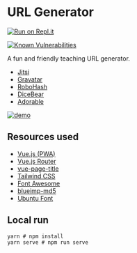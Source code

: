 # URL Generator

[![Run on Repl.it](https://repl.it/badge/github/opencoca/url-generator)](https://repl.it/github/opencoca/url-generator)

[![Known Vulnerabilities](https://snyk.io/test/github/opencoca/url-generator/badge.svg)](https://snyk.io/test/github/opencoca/url-generator)

A fun and friendly teaching URL generator.  

- [Jitsi](https://meet.jit.si/)
- [Gravatar](https://gravatar.com/)
- [RoboHash](https://robohash.org/)
- [DiceBear](https://avatars.dicebear.com/)
- [Adorable](http://avatars.adorable.io/)

[![demo](https://raw.githack.com/opencoca/url-generator/master/demo-cover.png)](https://url-generator--adminteam.repl.co/)

## Resources used

- [Vue.js (PWA)](https://vuejs.org)
- [Vue.js Router](https://router.vuejs.org)
- [vue-page-title](https://github.com/vinicius73/vue-page-title)
- [Tailwind CSS](https://tailwindcss.com)
- [Font Awesome](https://fontawesome.com)
- [blueimp-md5](https://www.npmjs.com/package/blueimp-md5)
- [Ubuntu Font](https://fonts.google.com/specimen/Ubuntu)

## Local run

```shell
yarn # npm install
yarn serve # npm run serve
```

